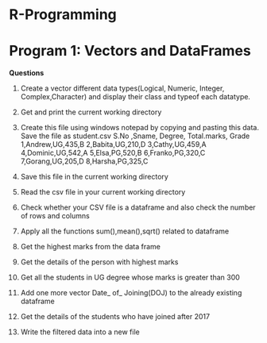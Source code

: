 # R-Programming
# Program 1: Vectors and DataFrames

**Questions**

1. Create a vector different data types(Logical, Numeric, Integer, Complex,Character) and display their class and typeof each datatype.
2. Get and print the current working directory
3. Create this file using windows notepad by copying and pasting this data. Save the file as student.csv
S.No ,Sname, Degree, Total.marks, Grade
1,Andrew,UG,435,B
2,Babita,UG,210,D
3,Cathy,UG,459,A
4,Dominic,UG,542,A
5,Elsa,PG,520,B
6,Franko,PG,320,C
7,Gorang,UG,205,D
8,Harsha,PG,325,C

4. Save this file in the current working directory
5. Read the csv file in your current working directory
6. Check whether your CSV file is a dataframe and also check the number of rows and columns
7. Apply all the functions sum(),mean(),sqrt() related to dataframe
8. Get the highest marks from the data frame
9. Get the details of the person with highest marks
10. Get all the students in UG degree whose marks is greater than 300
11. Add one more vector Date_ of_ Joining(DOJ) to the already existing dataframe
12. Get the details of the students who have joined after 2017
13. Write the filtered data into a new file
